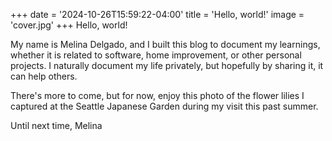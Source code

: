 +++
date = '2024-10-26T15:59:22-04:00'
title = 'Hello, world!'
image = 'cover.jpg'
+++
Hello, world!

My name is Melina Delgado, and I built this blog to document my learnings, whether it is related to software, home improvement, or other personal projects. I naturally document my life privately, but hopefully by sharing it, it can help others.

There's more to come, but for now, enjoy this photo of the flower lilies I captured at the Seattle Japanese Garden during my visit this past summer.

Until next time,
Melina
